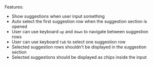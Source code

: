 Features:

- Show suggestions when user input something
- Auto select the first suggestion row when the suggestion section is opened
- User can use keyboard `up` and `down` to navigate between suggestion rows
- User can use keyboard `tab` to select one suggestion row
- Selected suggestion rows shouldn't be displayed in the suggestion section
- Selected suggestions should be displayed as chips inside the input
